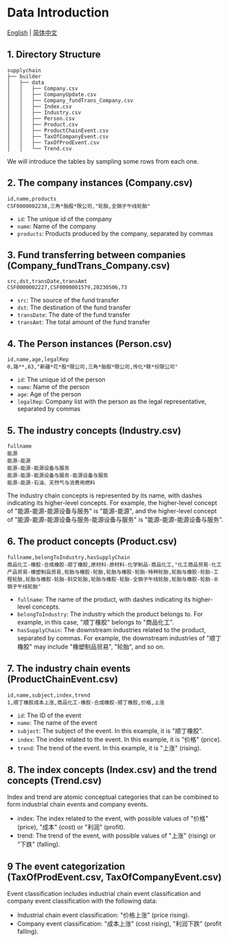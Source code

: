 # Data Introduction

[English](./README.md) |
[简体中文](./README_cn.md)

## 1. Directory Structure

```text
supplychain
├── builder
│   ├── data
│   │   ├── Company.csv
│   │   ├── CompanyUpdate.csv
│   │   ├── Company_fundTrans_Company.csv
│   │   ├── Index.csv
│   │   ├── Industry.csv
│   │   ├── Person.csv
│   │   ├── Product.csv
│   │   ├── ProductChainEvent.csv
│   │   ├── TaxOfCompanyEvent.csv
│   │   ├── TaxOfProdEvent.csv
│   │   └── Trend.csv
```

We will introduce the tables by sampling some rows from each one.

## 2. The company instances (Company.csv)

```text
id,name,products
CSF0000002238,三角*胎股*限公司,"轮胎,全钢子午线轮胎"
```

* ``id``: The unique id of the company
* ``name``: Name of the company
* ``products``: Products produced by the company, separated by commas

## 3. Fund transferring between companies (Company_fundTrans_Company.csv)

```text
src,dst,transDate,transAmt
CSF0000002227,CSF0000001579,20230506,73
```

* ``src``: The source of the fund transfer
* ``dst``: The destination of the fund transfer
* ``transDate``: The date of the fund transfer
* ``transAmt``: The total amount of the fund transfer

## 4. The Person instances (Person.csv)

```text
id,name,age,legalRep
0,路**,63,"新疆*花*股*限公司,三角*胎股*限公司,传化*联*份限公司"
```

* ``id``: The unique id of the person
* ``name``: Name of the person
* ``age``: Age of the person
* ``legalRep``: Company list with the person as the legal representative, separated by commas

## 5. The industry concepts (Industry.csv)

```text
fullname
能源
能源-能源
能源-能源-能源设备与服务
能源-能源-能源设备与服务-能源设备与服务
能源-能源-石油、天然气与消费用燃料
```

The industry chain concepts is represented by its name, with dashes indicating its higher-level concepts.
For example, the higher-level concept of "能源-能源-能源设备与服务" is "能源-能源",
and the higher-level concept of "能源-能源-能源设备与服务-能源设备与服务" is "能源-能源-能源设备与服务".

## 6. The product concepts (Product.csv)

```text
fullname,belongToIndustry,hasSupplyChain
商品化工-橡胶-合成橡胶-顺丁橡胶,原材料-原材料-化学制品-商品化工,"化工商品贸易-化工产品贸易-橡塑制品贸易,轮胎与橡胶-轮胎,轮胎与橡胶-轮胎-特种轮胎,轮胎与橡胶-轮胎-工程轮胎,轮胎与橡胶-轮胎-斜交轮胎,轮胎与橡胶-轮胎-全钢子午线轮胎,轮胎与橡胶-轮胎-半钢子午线轮胎"
```

* ``fullname``: The name of the product, with dashes indicating its higher-level concepts.
* ``belongToIndustry``: The industry which the product belongs to. For example, in this case, "顺丁橡胶" belongs to "商品化工".
* ``hasSupplyChain``: The downstream industries related to the product, separated by commas. For example, the downstream industries of "顺丁橡胶" may include "橡塑制品贸易", "轮胎", and so on.

## 7. The industry chain events (ProductChainEvent.csv)

```text
id,name,subject,index,trend
1,顺丁橡胶成本上涨,商品化工-橡胶-合成橡胶-顺丁橡胶,价格,上涨
```

* ``id``: The ID of the event
* ``name``: The name of the event
* ``subject``: The subject of the event. In this example, it is "顺丁橡胶".
* ``index``: The index related to the event. In this example, it is "价格" (price).
* ``trend``: The trend of the event. In this example, it is "上涨" (rising).

## 8. The index concepts (Index.csv) and the trend concepts (Trend.csv)

Index and trend are atomic conceptual categories that can be combined to form industrial chain events and company events.

* index: The index related to the event, with possible values of "价格" (price), "成本" (cost) or "利润" (profit).
* trend: The trend of the event, with possible values of "上涨" (rising) or "下跌" (falling).

## 9 The event categorization (TaxOfProdEvent.csv, TaxOfCompanyEvent.csv)

Event classification includes industrial chain event classification and company event classification with the following data:

* Industrial chain event classification: "价格上涨" (price rising).
* Company event classification: "成本上涨" (cost rising), "利润下跌" (profit falling).

